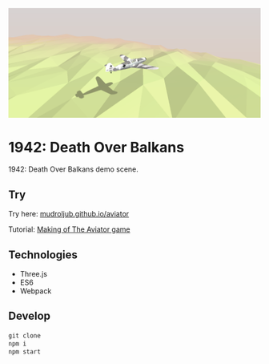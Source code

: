 [![](screen.png)](https://mudroljub.github.io/aviator/)

# 1942: Death Over Balkans

1942: Death Over Balkans demo scene.

## Try

Try here: [mudroljub.github.io/aviator](https://mudroljub.github.io/aviator/)

Tutorial: [Making of The Aviator game](https://tympanus.net/codrops/2016/04/26/the-aviator-animating-basic-3d-scene-threejs/)

## Technologies

* Three.js
* ES6
* Webpack

## Develop

```
git clone
npm i
npm start
```
